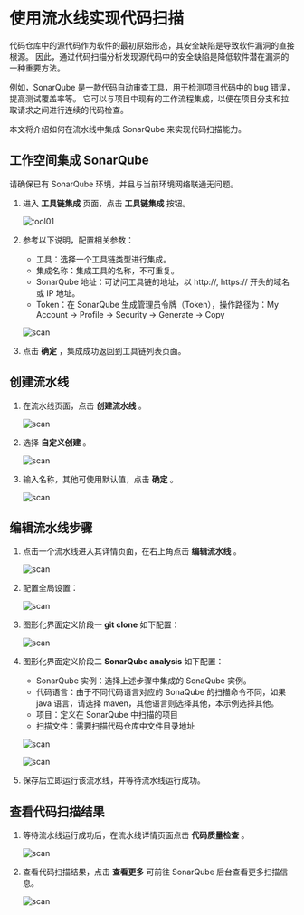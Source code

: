 # 使用流水线实现代码扫描

代码仓库中的源代码作为软件的最初原始形态，其安全缺陷是导致软件漏洞的直接根源。
因此，通过代码扫描分析发现源代码中的安全缺陷是降低软件潜在漏洞的一种重要方法。

例如，SonarQube 是一款代码自动审查工具，用于检测项目代码中的 bug 错误，提高测试覆盖率等。
它可以与项目中现有的工作流程集成，以便在项目分支和拉取请求之间进行连续的代码检查。

本文将介绍如何在流水线中集成 SonarQube 来实现代码扫描能力。

## 工作空间集成 SonarQube

请确保已有 SonarQube 环境，并且与当前环境网络联通无问题。

1. 进入 __工具链集成__ 页面，点击 __工具链集成__ 按钮。

    ![tool01](https://docs.daocloud.io/daocloud-docs-images/docs/amamba/images/tool01.png)

2. 参考以下说明，配置相关参数：

    - 工具：选择一个工具链类型进行集成。
    - 集成名称：集成工具的名称，不可重复。
    - SonarQube 地址：可访问工具链的地址，以 http://, https:// 开头的域名或 IP 地址。
    - Token：在 SonarQube 生成管理员令牌（Token），操作路径为：My Account -> Profile -> Security -> Generate -> Copy

    ![scan](https://docs.daocloud.io/daocloud-docs-images/docs/zh/docs/amamba/images/sonarqube11.png)

3. 点击 __确定__ ，集成成功返回到工具链列表页面。

## 创建流水线

1. 在流水线页面，点击 __创建流水线__ 。

    ![scan](https://docs.daocloud.io/daocloud-docs-images/docs/amamba/images/scanp01.png)

2. 选择 __自定义创建__ 。

    ![scan](https://docs.daocloud.io/daocloud-docs-images/docs/amamba/images/scanp02.png)

3. 输入名称，其他可使用默认值，点击 __确定__ 。

    ![scan](https://docs.daocloud.io/daocloud-docs-images/docs/zh/docs/amamba/images/sonarqube12.png)

## 编辑流水线步骤

1. 点击一个流水线进入其详情页面，在右上角点击 __编辑流水线__ 。

    ![scan](https://docs.daocloud.io/daocloud-docs-images/docs/zh/docs/amamba/images/sonarqube13.png)

2. 配置全局设置：

    ![scan](https://docs.daocloud.io/daocloud-docs-images/docs/zh/docs/amamba/images/sonarqube14.png)

3. 图形化界面定义阶段一 __git clone__ 如下配置：

    ![scan](https://docs.daocloud.io/daocloud-docs-images/docs/zh/docs/amamba/images/sonarqube15.png)

4. 图形化界面定义阶段二 __SonarQube analysis__ 如下配置：

   - SonarQube 实例：选择上述步骤中集成的 SonaQube 实例。
   - 代码语言：由于不同代码语言对应的 SonaQube 的扫描命令不同，如果 java 语言，请选择 maven，其他语言则选择其他，本示例选择其他。
   - 项目：定义在 SonarQube 中扫描的项目
   - 扫描文件：需要扫描代码仓库中文件目录地址

    ![scan](https://docs.daocloud.io/daocloud-docs-images/docs/zh/docs/amamba/images/sonarqube16.png)
    
    ![scan](https://docs.daocloud.io/daocloud-docs-images/docs/zh/docs/amamba/images/sonarqube17.png)

5. 保存后立即运行该流水线，并等待流水线运行成功。

## 查看代码扫描结果

1. 等待流水线运行成功后，在流水线详情页面点击 __代码质量检查__ 。

    ![scan](https://docs.daocloud.io/daocloud-docs-images/docs/zh/docs/amamba/images/sonarqube18.png)

2. 查看代码扫描结果，点击 __查看更多__ 可前往 SonarQube 后台查看更多扫描信息。

    ![scan](https://docs.daocloud.io/daocloud-docs-images/docs/zh/docs/amamba/images/sonarqube19.png)
